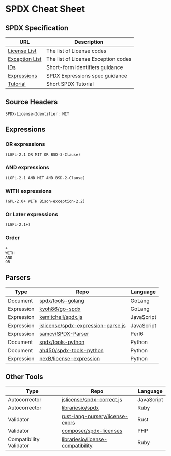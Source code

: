 # SPDX Cheat Sheet

## SPDX Specification

| URL      | Description |
| ----------- | ----------- |
| [License List](https://spdx.org/licenses/) | The list of License codes |
| [Exception List](https://spdx.org/licenses/exceptions-index.html) | The list of License Exception codes |
| [IDs](https://spdx.org/ids) | Short-form identifiers guidance |
| [Expressions](https://spdx.github.io/spdx-spec/appendix-IV-SPDX-license-expressions/) | SPDX Expressions spec guidance |
| [Tutorial](https://github.com/david-a-wheeler/spdx-tutorial) | Short SPDX Tutorial |

## Source Headers
    SPDX-License-Identifier: MIT

## Expressions

### OR expressions
    (LGPL-2.1 OR MIT OR BSD-3-Clause)
### AND expressions
    (LGPL-2.1 AND MIT AND BSD-2-Clause)
### WITH expressions
    (GPL-2.0+ WITH Bison-exception-2.2)
### Or Later expressions
    (LGPL-2.1+)
### Order  
    +
    WITH
    AND
    OR



## Parsers

| Type        | Repo        | Language |
| ----------- | ----------- | ----------- |
| Document | [spdx/tools-golang](https://github.com/spdx/tools-golang) | GoLang |
| Expression | [kyoh86/go-spdx](https://github.com/kyoh86/go-spdx) | GoLang |
| Expression | [kemitchell/spdx.js](https://github.com/kemitchell/spdx.js) | JavaScript |
| Expression | [jslicense/spdx-expression-parse.js](https://github.com/jslicense/spdx-expression-parse.js) | JavaScript |
| Expression | [samcv/SPDX-Parser](https://github.com/samcv/SPDX-Parser) | Perl6 |
| Document | [spdx/tools-python](https://github.com/spdx/tools-python) | Python |
| Document | [ah450/spdx-tools-python](https://github.com/ah450/spdx-tools-python) | Python |
| Expression | [nexB/license-expression](https://github.com/nexB/license-expression) | Python |

## Other Tools

| Type        | Repo        | Language |
| ----------- | ----------- | ----------- |
| Autocorrector | [jslicense/spdx-correct.js](https://github.com/jslicense/spdx-correct.js) | JavaScript |
| Autocorrector | [librariesio/spdx](https://github.com/librariesio/spdx) | Ruby |
| Validator | [rust-lang-nursery/license-exprs](https://github.com/rust-lang-nursery/license-exprs) | Rust |
| Validator | [composer/spdx-licenses](https://github.com/composer/spdx-licenses) | PHP |
| Compatibility Validator | [librariesio/license-compatibility](https://github.com/librariesio/license-compatibility) | Ruby |
